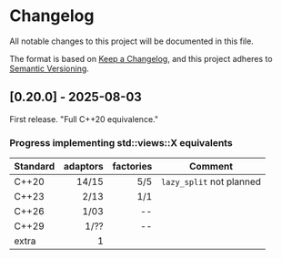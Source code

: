 # Changelog

All notable changes to this project will be documented in this file.

The format is based on [Keep a Changelog](https://keepachangelog.com/en/1.1.0/),
and this project adheres to [Semantic Versioning](https://semver.org/spec/v2.0.0.html).

## [0.20.0] - 2025-08-03

First release. "Full C++20 equivalence."

### Progress implementing std::views::X equivalents

| Standard    | adaptors |factories | Comment                    |
|-------------|---------:|---------:|----------------------------|
| C++20       | 14/15    |   5/5    | `lazy_split` not planned   |
| C++23       |  2/13    |   1/1    |                            |
| C++26       |  1/03    |   --     |                            |
| C++29       |  1/??    |   --     |                            |
| extra       |     1    |          |                            |

